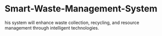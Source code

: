 # Smart-Waste-Management-System
his system will enhance waste collection, recycling, and resource management through intelligent technologies.
